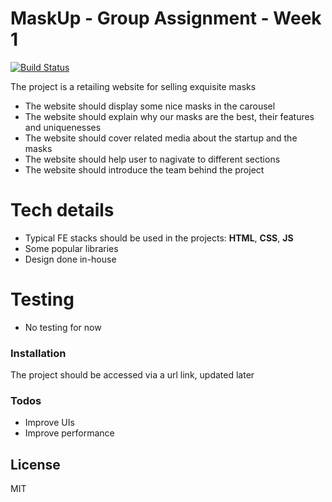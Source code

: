 # MaskUp - Group Assignment - Week 1

[![Build Status](https://travis-ci.org/joemccann/dillinger.svg?branch=master)](https://travis-ci.org/joemccann/dillinger)

The project is a retailing website for selling exquisite masks    
  - The website should display some nice masks in the carousel
  - The website should explain why our masks are the best, their features and uniquenesses
  - The website should cover related media about the startup and the masks
  - The website should help user to nagivate to different sections
  - The website should introduce the team behind the project
# Tech details
  - Typical FE stacks should be used in the projects: **HTML**, **CSS**, **JS**
  - Some popular libraries
  - Design done in-house
# Testing
  - No testing for now

### Installation

The project should be accessed via a url link, updated later

### Todos
 - Improve UIs
 - Improve performance

License
----

MIT
